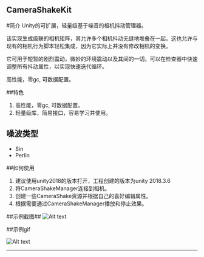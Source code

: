 ## CameraShakeKit ##
#简介
Unity的可扩展，轻量级基于噪音的相机抖动管理器。

该实现生成级联的相机矩阵，其允许多个相机抖动无缝地堆叠在一起。这也允许与现有的相机行为脚本轻松集成，因为它实际上并没有修改相机的变换。

它可用于短暂的剧烈震动，微妙的环境震动以及其间的一切。可以在检查器中快速调整所有抖动属性，以实现快速迭代循环。

高性能，零gc, 可数据配置。

##特色

1. 高性能，零gc, 可数据配置。
2. 轻量级库，简易接口，容易学习并使用。

## 噪波类型 
* Sin
* Perlin

##如何使用

1. 建议使用unity2018的版本打开，工程创建的版本为unity 2018.3.6
2. 将CameraShakeManager连接到相机。
3. 创建一些CameraShake资源并根据自己的喜好编辑属性。
4. 根据需要通过CameraShakeManager播放和停止效果。

##示例截图##
![Alt text](http://i.imgur.com/SYmmdND.png "Unity Editor Screenshot")

##示例gif

![Alt text](http://i.imgur.com/0RRelTb.gif "Unity Editor GIF")


---
